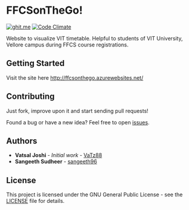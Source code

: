 # FFCSonTheGo!

[![ghit.me](https://ghit.me/badge.svg?repo=VaTz88/FFCSonTheGo)](https://ghit.me/repo/VaTz88/FFCSonTheGo)
[![Code Climate](https://codeclimate.com/github/VaTz88/FFCSonTheGo/badges/gpa.svg)](https://codeclimate.com/github/VaTz88/FFCSonTheGo)

Website to visualize VIT timetable. Helpful to students of VIT University, Vellore campus during FFCS course registrations.

## Getting Started

Visit the site here http://ffcsonthego.azurewebsites.net/

## Contributing

Just fork, improve upon it and start sending pull requests!

Found a bug or have a new idea? Feel free to open [issues](https://github.com/VaTz88/FFCS-on-The-Go/issues).

## Authors

* **Vatsal Joshi** - *Initial work* - [VaTz88](https://github.com/VaTz88)
* **Sangeeth Sudheer** - [sangeeth96](https://github.com/sangeeth96)
<!--
See also the list of [contributors](https://github.com/VaTz88/FFCSonTheGo/contributors) who participated in this project.
-->

## License

This project is licensed under the GNU General Public License - see the [LICENSE](LICENSE.md) file for details.
